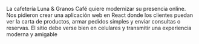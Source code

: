 La cafetería Luna & Granos Café quiere modernizar su presencia online. Nos pidieron
crear una aplicación web en React donde los clientes puedan ver la carta de productos,
armar pedidos simples y enviar consultas o reservas. El sitio debe verse bien en celulares y
transmitir una experiencia moderna y amigable

